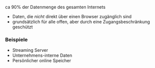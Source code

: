 ca 90% der Datenmenge des gesamten Internets
- Daten, die _nicht_ direkt über einen Browser zugänglich sind
- grundsätzlich für alle offen, aber durch eine Zugangsbeschränkung geschützt

### Beispiele
- Streaming Server
- Unternehmens-interne Daten
- Persönlicher online Speicher